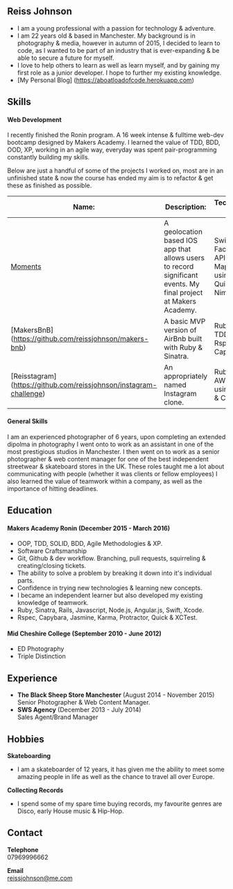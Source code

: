 ## Reiss Johnson 

- I am a young professional with a passion for technology & adventure.
- I am 22 years old & based in Manchester. My background is in photography & media, however in autumn of 2015, I decided to learn to code, as I wanted to be part of an industry that is ever-expanding & be able to secure a future for myself.
- I love to help others to learn as well as learn myself, and by gaining my first role as a junior developer. I hope to further my existing knowledge.
- [My Personal Blog] (https://aboatloadofcode.herokuapp.com)

## Skills

#### Web Development

I recently finished the Ronin program. A 16 week intense & fulltime web-dev bootcamp designed by Makers Academy. I learned the value of TDD, BDD, OOD, XP, working in an agile way, everyday was spent pair-programming constantly building my skills. 

Below are just a handful of some of the projects I worked on, most are in an unfinished state & now the course has ended my aim is to refactor & get these as finished as possible.

|Name:|Description:|Technologies Used:|
|---|---|---|
|[Moments](https://github.com/reissjohnson/moments)|A geolocation based IOS app that allows users to record significant events. My final project at Makers Academy.|Swift, Xcode, Facebook API, Apple Mapkit & TDD using XCTest, Quick & Nimble.|
|[MakersBnB] (https://github.com/reissjohnson/makers-bnb)|A basic MVP version of AirBnb built with Ruby & Sinatra.|Ruby, Sinatra, TDD using Rspec & Capybara.|
|[Reisstagram] (https://github.com/reissjohnson/instagram-challenge)|An appropriately named Instagram clone.|Ruby, Rails, AWS, TDD using Rspec & Capybara.|

#### General Skills

I am an experienced photographer of 6 years, upon completing an extended dipolma in photography I went onto to work as an assistant in one of the most prestigious studios in Manchester. I then went on to work as a senior photographer & web content manager for one of the best independent streetwear & skateboard stores in the UK. These roles taught me a lot about communicating with people (whether it was clients or fellow employees) I also learned the value of teamwork within a company, as well as the importance of hitting deadlines.

## Education

#### Makers Academy Ronin (December 2015 - March 2016)

- OOP, TDD, SOLID, BDD, Agile Methodologies & XP.
- Software Craftsmanship
- Git, Github & dev workflow. Branching, pull requests, squirreling & creating/closing tickets.
- The ability to solve a problem by breaking it down into it's individual parts.
- Confidence in trying new technologies & learning new concepts.
- I became an independent learner but also developed my existing knowledge of teamwork.
- Ruby, Sinatra, Rails, Javascript, Node.js, Angular.js, Swift, Xcode.
- Rspec, Capybara, Jasmine, Karma, Protractor, Quick & XCTest.

#### Mid Cheshire College (September 2010 - June 2012)

- ED Photography
- Triple Distinction

## Experience

- **The Black Sheep Store Manchester** (August 2014 - November 2015)    
Senior Photographer & Web Content Manager.
- **SWS Agency** (December 2013 - July 2014)   
Sales Agent/Brand Manager

## Hobbies
**Skateboarding** 
- I am a skateboarder of 12 years, it has given me the ability to meet some amazing people in life as well as the chance to travel all over Europe.

**Collecting Records**  
- I spend some of my spare time buying records, my favourite genres are Disco, early House music & Hip-Hop.

## Contact
**Telephone**  
07969996662  

**Email**  
reissjohnson@me.com

